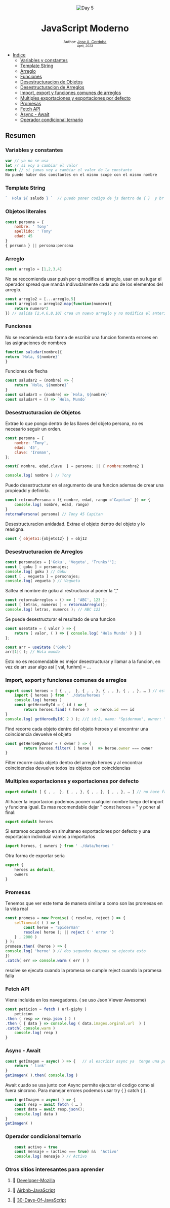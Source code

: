 <div align="center">

![Day 5](./01-Fronted/images/banners/js.jpg)

  <h1> JavaScript Moderno </h1>
  

  <sub>Author:
  <a href="" target="_blank">Jose A. Cordoba</a><br>
  <small> April, 2023</small>
  </sub>
</div>

  - [Indice](##Variables_y_constantes)
    - [Variables y constantes](###Variables_y_constantes)
    - [Template String](#TemplateString)
    - [Arreglo](#Arreglo)
    - [Funciones](#Funciones)
    - [Desestructuracion de Objetos](#Desestructuracion_de_Objetos)
    - [Desestructuracion de Arreglos](#Desestructuracion_de_Arreglos)
    - [Import, export y funciones comunes de arreglos](#Import,_export_y_funciones_comunes_de_arreglos)
    - [Multiples exportaciones y exportaciones por defecto](#Multiples_exportaciones_y_exportaciones_por_defecto)
    - [Promesas](#Promesas)
    - [Fetch API](#Fetch_API)
    - [Async - Await](#Async_-_Await)
    - [Operador condicional ternario](#Operador_condicional_ternario)
  

##  Resumen
### Variables y constantes
```js
var // ya no se usa
let // si voy a cambiar el valor
const // si jamas voy a cambiar el valor de la constante
No puede haber dos constantes en el mismo scope con el mismo nombre
```

### Template String

```js
`  Hola ${ saludo } `  // puedo poner codigo de js dentro de { }  y br dentro de ``
```

### Objetos literales

```js
const persona = {
    nombre: ' Tony'
    apellido: ' Tony'
    edad: 45
}
{ persona } || persona:persona

```

### Arreglo

```js
const arreglo = [1,2,3,4]
```
No se reocomienda usar push por q modifica el arreglo, usar en su lugar el operador spread que manda indivudalmente cada uno de los elementos del arreglo.

```js
const arreglo2 = [...arreglo,5]
const arreglo3 = arreglo2.map(function(numero){
    return numero*2
}) // salida [2,4,6,8,10] crea un nuevo arreglo y no modifica el anterior

```

### Funciones
No se recomienda esta forma de escribir una funcion fomenta errores en las asignaciones de nombres

```js
function saludar(nombre){
return `Hola, ${nombre}`
}

```
Funciones de flecha

```js
const saludar2 = (nombre) => {
    return `Hola, ${nombre}`
}
const saludar3 = (nombre) => `Hola, ${nombre}`
const saludar4 = () => `Hola, Mundo`

```

### Desestructuracion de Objetos
Extrae lo que pongo dentro de las llaves del objeto persona, no es necesario seguir un orden.

```js
const persona = {
    nombre: 'Tony',
    edad: '45',
    clave: 'Iroman',
};

const{ nombre, edad,clave  } = persona; || { nombre:nombre2 }

console.log( nombre ) // Tony

```
Puedo desestructurar en el argumento de una funcion ademas de crear una propieadd y definirla.

```js
const retronaPersona = ({ nombre, edad, rango ='Capitan' }) => {
    console.log( nombre, edad, rango)
}
retornaPersona( persona) // Tony 45 Capitan
```
Desestructuracion anidadad. Extrae el objeto dentro del objeto y lo reasigna.

```js
const { objeto1:{objeto12} } = obj12 
```


### Desestructuracion de Arreglos

```js
const personajes = ['Goku', 'Vegeta', 'Trunks''];
const [ goku ] = personajes;
console.log( goku ) // Goku
const [ , vegueta ] = personajes;
console.log( vegueta ) // Vegueta
```
Saltea el nombre de goku al restructurar al poner la ","

```js
const retornaArreglos = () => [ 'ABC', 123 ];
const [ letras, numeros ] = retornaArreglo();
console.log( letras, numeros ); // ABC 123

```
Se puede desestructurar el resultado de una funcion
```js
const useState = ( valor ) => {
	return [ valor, ( ) => { console.log( 'Hola Mundo' ) } ]
};

const arr = useState ('Goku')
arr[1]( ); // Hola mundo

```
Esto no es recomendable es mejor desestructurar y llamar a la funcion, en vez de arr usar algo asi [ val, funhm] = …

### Import, export y funciones comunes de arreglos

```js
export const heroes = [ { , ,  }, { , , }, { , , }, { , , }, … ] // esto esta en otro archivo 
	import { heroes } from ' ./data/heroes '
	console.log( heroes )
	const getHeroeById = ( id ) => {
		return heroes.find( ( heroe )  => heroe.id === id
}
console.log( getHeroeById( 2 ) ); //{ id:2, name: "Spiderman", owner: "Marvel" }
```
Find recorre cada objeto dentro del objeto heroes y al encontrar una coincidencia devuelve el objeto
```js
const getHeroeByOwner = ( owner ) => {
		return heroes.filter( ( heroe )  => heroe.owner === owner
}

```
Filter recorre cada objeto dentro del arreglo heroes y al encontrar coincidencias devuelve todos los objetos con coincidencias
### Multiples exportaciones y exportaciones por defecto

```js
export default [ { , ,  }, { , , }, { , , }, { , , }, … ] // no hace falta " const heroes = "
```
Al hacer la importacion podemos pooner cualquier nombre luego del import y funciona igual. Es mas recomendable dejar " const heroes = " y poner al final:

```js
export default heroes
```
Si estamos ocupando en simultaneo exportaciones por defecto y una exportacion individual vamos a importarlos

```js
import heroes, { owners } from ' ./data/heroes '
```
Otra forma de exportar seria
```js
export { 
    heroes as default,
    owners
}

```

### Promesas
Tenemos que ver este tema de manera similar a como son las promesas en la vida real

```js
const promesa = new Promise( ( resolve, reject ) => {
	setTimeout( ( ) => {
		const heroe = 'Spiderman'
		resolve( heroe ); || reject ( ' error ')
	} , 2000 )
} );
promesa.then( (heroe ) => {
console.log( 'heroe' ) // dos segundos despues se ejecuta esto
})
.catch( err => console.warm ( err ) )
```
resolve se ejecuta cuando la promesa se cumple 
reject cuando la promesa falla


### Fetch API
Viene incluida en los navegadores. ( se uso Json Viewer Awesome)

```js
const peticion = fetch ( url-giphy )
	peticion
.then ( resp => resp.json ( ) )
.then ( { data } => console.log ( data.images.orginal.url  ) ) 
.catch( console.warm )
	console.log( resp )
}

```

### Async - Await

```js
const getImagen = async( ) => {   // al escribir async ya  tengo una promesa
	return ' link'
}
getImagen( ).then( console.log )
```
Await cuado se usa junto con Async permite ejecutar el codigo como si fuera sincrono. Para manejar errores podemos usar try { } catch { }. 

```js
const getImagen = async( ) => {   
	const resp = await fetch ( … )
	const data = await resp.json();
	console.log( data )
}
getImagen( )

```

### Operador condicional ternario

```js
	const activo = true
	const mensaje = (activo === true) &&  'Activo'
	console.log( mensaje ) // Activo

```
### Otros sitios interesantes para aprender

1. 📜 [Developer-Mozilla](https://developer.mozilla.org/es/docs/Web/JavaScript)

2. 📜 [ Airbnb-JavaScript](https://github.com/paolocarrasco/javascript-style-guide)

3. 📜 [ 30-Days-Of-JavaScript](https://github.com/Asabeneh/30-Days-Of-JavaScript#-day-1)


